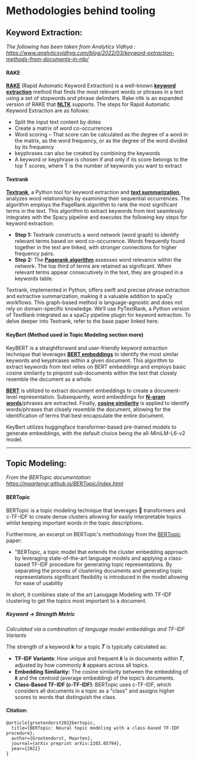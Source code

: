 # Methodologies behind tooling

## Keyword Extraction:

*The following has been taken from Analytics Vidhya  : https://www.analyticsvidhya.com/blog/2022/03/keyword-extraction-methods-from-documents-in-nlp/*

#### RAKE

[**RAKE**](https://www.analyticsvidhya.com/blog/2021/10/rapid-keyword-extraction-rake-algorithm-in-natural-language-processing/) (Rapid Automatic Keyword Extraction) is a well-known [**keyword extraction**](https://www.analyticsvidhya.com/blog/2022/01/four-of-the-easiest-and-most-effective-methods-of-keyword-extraction-from-a-single-text-using-python/) method that finds the most relevant words or phrases in a text using a set of stopwords and phrase delimiters. Rake nltk is an expanded version of RAKE that [**NLTK**](https://www.analyticsvidhya.com/blog/2021/07/nltk-a-beginners-hands-on-guide-to-natural-language-processing/) supports. The steps for Rapid Automatic Keyword Extraction are as follows:

* Split the input text content by dotes
* Create a matrix of word co-occurrences
* Word scoring – That score can be calculated as the degree of a word in the matrix, as the word frequency, or as the degree of the word divided by its frequency
* keyphrases can also be created by combining the keywords
* A keyword or keyphrase is chosen if and only if its score belongs to the top T scores, where T is the number of keywords you want to extract

#### Textrank

[**Textrank**](https://www.analyticsvidhya.com/blog/2018/11/introduction-text-summarization-textrank-python/), a Python tool for keyword extraction and [**text summarization**](https://www.analyticsvidhya.com/blog/2019/06/comprehensive-guide-text-summarization-using-deep-learning-python/), analyzes word relationships by examining their sequential occurrences. The algorithm employs the PageRank algorithm to rank the most significant terms in the text. This algorithm to extract keywords from text seamlessly integrates with the Spacy pipeline and executes the following key steps for keyword extraction:

* **Step 1:** Textrank constructs a word network (word graph) to identify relevant terms based on word co-occurrence. Words frequently found together in the text are linked, with stronger connections for higher frequency pairs.
* **Step 2:** The [**Pagerank algorithm**](https://www.analyticsvidhya.com/blog/2015/04/pagerank-explained-simple/) assesses word relevance within the network. The top third of terms are retained as significant. When relevant terms appear consecutively in the text, they are grouped in a keywords table.

Textrank, implemented in Python, offers swift and precise phrase extraction and extractive summarization, making it a valuable addition to spaCy workflows. This graph-based method is language-agnostic and does not rely on domain-specific knowledge. We’ll use PyTextRank, a Python version of TextRank integrated as a spaCy pipeline plugin for keyword extraction. To delve deeper into Textrank, refer to the base paper linked here.

#### KeyBert (Method used in Topic Modeling section more)

KeyBERT is a straightforward and user-friendly keyword extraction technique that leverages [**BERT embeddings**](https://www.analyticsvidhya.com/blog/2019/09/demystifying-bert-groundbreaking-nlp-framework/) to identify the most similar keywords and keyphrases within a given document. This algorithm to extract keywords from text relies on BERT embeddings and employs basic cosine similarity to pinpoint sub-documents within the text that closely resemble the document as a whole.

[**BERT**](https://www.analyticsvidhya.com/blog/2019/09/demystifying-bert-groundbreaking-nlp-framework/) is utilized to extract document embeddings to create a document-level representation. Subsequently, word embeddings for [**N-gram words**](https://www.analyticsvidhya.com/blog/2021/09/what-are-n-grams-and-how-to-implement-them-in-python/)/phrases are extracted. Finally, [**cosine similarity**](https://www.analyticsvidhya.com/blog/2024/06/cosine-similarity-in-python/#:~:text=This%20article%20will%20discuss%20cosine,data%20mining%2C%20and%20information%20retrieval.) is applied to identify words/phrases that closely resemble the document, allowing for the identification of terms that best encapsulate the entire document.

KeyBert utilizes huggingface transformer-based pre-trained models to generate embeddings, with the default choice being the all-MiniLM-L6-v2 model.

---

## Topic Modeling:

*From the BERTopic documentation: https://maartengr.github.io/BERTopic/index.html*

#### BERTopic

BERTopic is a topic modeling technique that leverages 🤗 transformers and c-TF-IDF to create dense clusters allowing for easily interpretable topics whilst keeping important words in the topic descriptions.

Furthermore, an excerpt on BERTopic's methodology from the [BERTopic ](https://arxiv.org/pdf/2203.05794)paper:

- "BERTopic, a topic model that extends the cluster embedding approach by leveraging state-of-the-art language models and applying a class-based TF-IDF procedure for generating topic representations. By separating the process of clustering documents and generating topic representations significant flexibility is introduced in the
  model allowing for ease of usability

In short, it combines state of the art Lanugage Modeling with TF-IDF clustering to get the topics most important to a document.

##### Keyword -> Strength Metric

*Calculated via a combination of language model embeddings and TF-IDF Variants*

The strength of a keyword **k** for a topic **𝑇** is typically calculated as:

- **TF-IDF Variants**: How unique and frequent
  **𝑘** is in documents within **𝑇**, adjusted by how commonly **𝑘** appears across all topics.
- **Embedding Similarity:** The cosine similarity between the embedding of **𝑘** and the centroid (average embedding) of the topic’s documents.
- **Class-Based TF-IDF (c-TF-IDF)**: BERTopic uses c-TF-IDF, which considers all documents in a topic as a "class" and assigns higher scores to words that distinguish the class.

#### Citation:

```
@article{grootendorst2022bertopic,
  title={BERTopic: Neural topic modeling with a class-based TF-IDF procedure},
  author={Grootendorst, Maarten},
  journal={arXiv preprint arXiv:2203.05794},
  year={2022}
}
```
